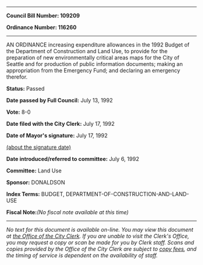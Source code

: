 

********

**Council Bill Number: 109209**
   
**Ordinance Number: 116260**
********

 AN ORDINANCE increasing expenditure allowances in the 1992 Budget of the Department of Construction and Land Use, to provide for the preparation of new environmentally critical areas maps for the City of Seattle and for production of public information documents; making an appropriation from the Emergency Fund; and declaring an emergency therefor.

**Status:** Passed
   
**Date passed by Full Council:** July 13, 1992
   
**Vote:** 8-0
   
**Date filed with the City Clerk:** July 17, 1992
   
**Date of Mayor's signature:** July 17, 1992
   
[(about the signature date)](/~public/approvaldate.htm)
   
   
   
**Date introduced/referred to committee:** July 6, 1992
   
**Committee:** Land Use
   
**Sponsor:** DONALDSON
   
   
**Index Terms:** BUDGET, DEPARTMENT-OF-CONSTRUCTION-AND-LAND-USE

**Fiscal Note:**_(No fiscal note available at this time)_
********

_No text for this document is available on-line. You may view this document at [the Office of the City Clerk](http://www.seattle.gov/leg/clerk/contactUs.htm). If you are unable to visit the Clerk's Office, you may request a copy or scan be made for you by Clerk staff. Scans and copies provided by the Office of the City Clerk are subject to [copy fees](http://clerk.seattle.gov/~public/clerkfees.htm), and the timing of service is dependent on the availability of staff._

